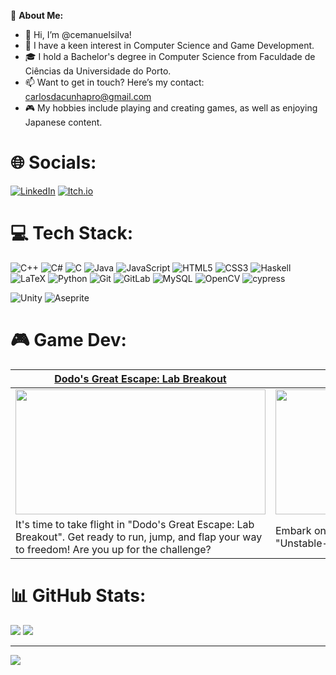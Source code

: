 💫 **About Me:**

- 👋 Hi, I’m @cemanuelsilva!
- 👀 I have a keen interest in Computer Science and Game Development.
- 🎓 I hold a Bachelor's degree in Computer Science from Faculdade de Ciências da Universidade do Porto.
- 📫 Want to get in touch? Here’s my contact: carlosdacunhapro@gmail.com
- 🎮 My hobbies include playing and creating games, as well as enjoying Japanese content.


# 🌐 Socials:
[![LinkedIn](https://img.shields.io/badge/linkedin-%230077B5.svg?style=for-the-badge&logo=linkedin&logoColor=white)](https://www.linkedin.com/in/carlos-silva-4306b8260/) [![Itch.io](https://img.shields.io/badge/Itch-%23FF0B34.svg?style=for-the-badge&logo=Itch.io&logoColor=white)](https://cemanuelsilva.itch.io/)

# 💻 Tech Stack:
![C++](https://img.shields.io/badge/c++-%2300599C.svg?style=for-the-badge&logo=c%2B%2B&logoColor=white) ![C#](https://img.shields.io/badge/c%23-%23239120.svg?style=for-the-badge&logo=csharp&logoColor=white) ![C](https://img.shields.io/badge/c-%2300599C.svg?style=for-the-badge&logo=c&logoColor=white) ![Java](https://img.shields.io/badge/java-%23ED8B00.svg?style=for-the-badge&logo=openjdk&logoColor=white) ![JavaScript](https://img.shields.io/badge/javascript-%23323330.svg?style=for-the-badge&logo=javascript&logoColor=%23F7DF1E) ![HTML5](https://img.shields.io/badge/html5-%23E34F26.svg?style=for-the-badge&logo=html5&logoColor=white) ![CSS3](https://img.shields.io/badge/css3-%231572B6.svg?style=for-the-badge&logo=css3&logoColor=white) ![Haskell](https://img.shields.io/badge/Haskell-5e5086?style=for-the-badge&logo=haskell&logoColor=white) ![LaTeX](https://img.shields.io/badge/latex-%23008080.svg?style=for-the-badge&logo=latex&logoColor=white) ![Python](https://img.shields.io/badge/python-3670A0?style=for-the-badge&logo=python&logoColor=ffdd54)  ![Git](https://img.shields.io/badge/git-%23F05033.svg?style=for-the-badge&logo=git&logoColor=white) ![GitLab](https://img.shields.io/badge/gitlab-%23181717.svg?style=for-the-badge&logo=gitlab&logoColor=white) ![MySQL](https://img.shields.io/badge/mysql-4479A1.svg?style=for-the-badge&logo=mysql&logoColor=white)  ![OpenCV](https://img.shields.io/badge/opencv-%23white.svg?style=for-the-badge&logo=opencv&logoColor=white) ![cypress](https://img.shields.io/badge/-cypress-%23E5E5E5?style=for-the-badge&logo=cypress&logoColor=058a5e)

![Unity](https://img.shields.io/badge/unity-%23000000.svg?style=for-the-badge&logo=unity&logoColor=white) ![Aseprite](https://img.shields.io/badge/Aseprite-FFFFFF?style=for-the-badge&logo=Aseprite&logoColor=#7D929E)

# 🎮 Game Dev:

| [Dodo's Great Escape: Lab Breakout](https://cemanuelsilva.itch.io/dodos-great-escape-lab-breakout)  | [Unstable-G](https://cemanuelsilva.itch.io/unstable-g) | [Shape-Shift Snacker: A Slimy Adventure](https://cemanuelsilva.itch.io/shape-shift-snacker-a-slimy-adventure) |
| ------------- | ------------- | ----------- | 
| <img src="https://github.com/cemanuelsilva/cemanuelsilva/assets/81260227/90413569-8ca7-45c0-8458-0d4166fcaaab"  width="400" height="200"/> | <img src="https://github.com/cemanuelsilva/cemanuelsilva/assets/81260227/ec2d0f60-7963-4857-bb5d-f2007280e245"  width="350" height="200"/> | <img src="https://github.com/cemanuelsilva/cemanuelsilva/assets/81260227/43ea62c2-d01e-45be-be7a-f12eaf573c90"  width="350" height="200"/> |
| It's time to take flight in "Dodo's Great Escape: Lab Breakout". Get ready to run, jump, and flap your way to freedom! Are you up for the challenge?  | Embark on a journey through the shadows in "Unstable-G".  |A 2D Platformer game developed by me and [@heldergomesramos](https://github.com/heldergomesramos) in 33 hours for a Game Jam. Won First Place!



# 📊 GitHub Stats:
![](https://github-readme-stats.vercel.app/api?username=cemanuelsilva&theme=dark&hide_border=true&include_all_commits=true&count_private=true)
![](https://github-readme-stats.vercel.app/api/top-langs/?username=cemanuelsilva&theme=dark&hide_border=true&include_all_commits=true&count_private=true&layout=compact)

---
[![](https://visitcount.itsvg.in/api?id=cemanuelsilva&icon=1&color=0)](https://visitcount.itsvg.in)

<!-- Proudly created with GPRM ( https://gprm.itsvg.in ) -->
 

